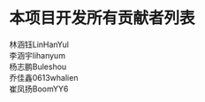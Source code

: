 # 本项目开发所有贡献者列表
  林涵钰LinHanYul   
  李涵宇lihanyum     
  杨志鹏Buleshou      
  乔佳鑫0613whalien     
  崔凤扬BoomYY6
